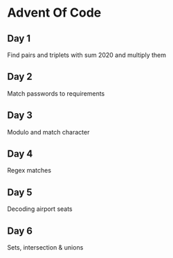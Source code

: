 # Advent Of Code
## Day 1
Find pairs and triplets with sum 2020 and multiply them

## Day 2
Match passwords to requirements

## Day 3
Modulo and match character

## Day 4
Regex matches

## Day 5
Decoding airport seats

## Day 6
Sets, intersection & unions